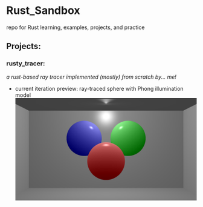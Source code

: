 # Rust_Sandbox
repo for Rust learning, examples, projects, and practice  

## Projects: 
### rusty_tracer:
*a rust-based ray tracer implemented (mostly) from scratch by... me!*

- current iteration preview: ray-traced sphere with Phong illumination model
![Phong Illumination Model](./sandbox/rusty_tracer/output/cbox_sphere.png)
